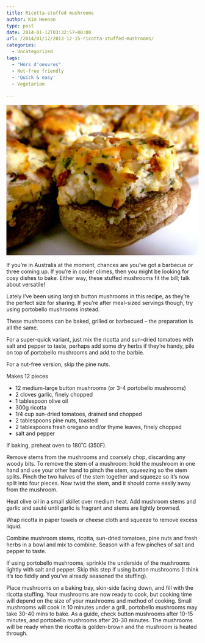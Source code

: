 ```yaml
---
title: Ricotta-stuffed mushrooms
author: Kim Heenan
type: post
date: 2014-01-12T03:32:57+00:00
url: /2014/01/12/2013-12-15-ricotta-stuffed-mushrooms/
categories:
  - Uncategorized
tags:
  - "Hors d'oeuvres"
  - Nut-free friendly
  - 'Quick & easy'
  - Vegetarian

---
```


![](ricotta-stuffed-mushrooms.jpg)

If you’re in Australia at the moment, chances are you’ve got a barbecue or three coming up. If you’re in cooler climes, then you might be looking for cosy dishes to bake. Either way, these stuffed mushrooms fit the bill; talk about versatile!

<!--more-->

Lately I’ve been using largish button mushrooms in this recipe, as they’re the perfect size for sharing. If you’re after meal-sized servings though, try using portobello mushrooms instead.

These mushrooms can be baked, grilled or barbecued – the preparation is all the same.

For a super-quick variant, just mix the ricotta and sun-dried tomatoes with salt and pepper to taste, perhaps add some dry herbs if they’re handy, pile on top of portobello mushrooms and add to the barbie.

For a nut-free version, skip the pine nuts.

Makes 12 pieces

* 12 medium-large button mushrooms (or 3-4 portobello mushrooms)
* 2 cloves garlic, finely chopped
* 1 tablespoon olive oil
* 300g ricotta
* 1/4 cup sun-dried tomatoes, drained and chopped
* 2 tablespoons pine nuts, toasted
* 2 tablespoons fresh oregano and/or thyme leaves, finely chopped
* salt and pepper

If baking, preheat oven to 180˚C (350F).

Remove stems from the mushrooms and coarsely chop, discarding any woody bits. To remove the stem of a mushroom: hold the mushroom in one hand and use your other hand to pinch the stem, squeezing so the stem splits. Pinch the two halves of the stem together and squeeze so it’s now split into four pieces. Now twist the stem, and it should come easily away from the mushroom.

Heat olive oil in a small skillet over medium heat. Add mushroom stems and garlic and sauté until garlic is fragrant and stems are lightly browned.

Wrap ricotta in paper towels or cheese cloth and squeeze to remove excess liquid.

Combine mushroom stems, ricotta, sun-dried tomatoes, pine nuts and fresh herbs in a bowl and mix to combine. Season with a few pinches of salt and pepper to taste.

If using portobello mushrooms, sprinkle the underside of the mushrooms lightly with salt and pepper. Skip this step if using button mushrooms (I think it’s too fiddly and you’ve already seasoned the stuffing).

Place mushrooms on a baking tray, skin-side facing down, and fill with the ricotta stuffing. Your mushrooms are now ready to cook, but cooking time will depend on the size of your mushrooms and method of cooking. Small mushrooms will cook in 10 minutes under a grill, portobello mushrooms may take 30-40 mins to bake. As a guide, check button mushrooms after 10-15 minutes, and portobello mushrooms after 20-30 minutes. The mushrooms will be ready when the ricotta is golden-brown and the mushroom is heated through.
